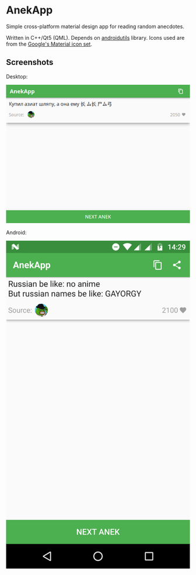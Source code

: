# AnekApp

Simple cross-platform material design app for reading random anecdotes. 

Written in C++/Qt5 (QML). Depends on [androidutils](https://github.com/vasyukvv42/androidutils) library.
Icons used are from the [Google's Material icon set](https://github.com/google/material-design-icons).

## Screenshots

Desktop:

![Desktop Screenshot](screenshot_desktop.png)


Android:

![Android Screenshot](screenshot_android.png)
